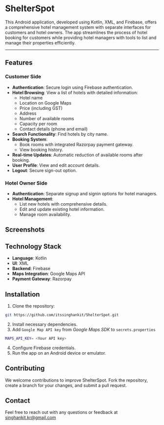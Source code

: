 # ShelterSpot

This Android application, developed using Kotlin, XML, and Firebase, offers a comprehensive hotel
management system with separate interfaces for customers and hotel owners. The app streamlines the
process of hotel booking for customers while providing hotel managers with tools to list and manage
their properties efficiently.

---
## Features

### Customer Side

- **Authentication**: Secure login using Firebase authentication.
- **Hotel Browsing**: View a list of hotels with detailed information:
    - Hotel name
    - Location on Google Maps
    - Price (including GST)
    - Address
    - Number of available rooms
    - Capacity per room
    - Contact details (phone and email)
- **Search Functionality**: Find hotels by city name.
- **Booking System**:
    - Book rooms with integrated Razorpay payment gateway.
    - View booking history.
- **Real-time Updates**: Automatic reduction of available rooms after booking.
- **User Profile**: View and edit account details.
- **Logout**: Secure sign-out option.

### Hotel Owner Side

- **Authentication**: Separate signup and signin options for hotel managers.
- **Hotel Management**:
    - List new hotels with comprehensive details.
    - Edit and update existing hotel information.
    - Manage room availability.

## Screenshots


## Technology Stack

- **Language**: Kotlin
- **UI**: XML
- **Backend**: Firebase
- **Maps Integration**: Google Maps API
- **Payment Gateway**: Razorpay

## Installation

1. Clone the repository:

```bash
git https://github.com/itssinghankit/ShelterSpot.git
```

2. Install necessary dependencies.
3. Add `Google Map API key` from _Google Maps SDK_ to `secrets.properties`

```bash
MAPS_API_KEY= <Your API key>
```

4. Configure Firebase credentials.
5. Run the app on an Android device or emulator.

## Contributing

We welcome contributions to improve ShelterSpot. Fork the repository, create a branch for your
changes, and submit a pull request.

## Contact

Feel free to reach out with any questions or feedback at
[singhankit.kr@gmail.com](singhankit.kr@gmail.com)